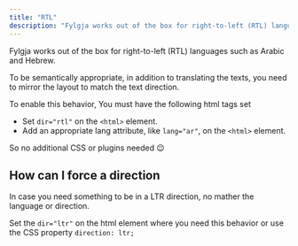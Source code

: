 ```yaml
---
title: "RTL"
description: "Fylgja works out of the box for right-to-left (RTL) languages such as Arabic and Hebrew."
---
```


Fylgja works out of the box for right-to-left (RTL) languages such as Arabic and Hebrew.

To be semantically appropriate, in addition to translating the texts,
you need to mirror the layout to match the text direction.

To enable this behavior, You must have the following html tags set

- Set `dir="rtl"` on the `<html>` element.
- Add an appropriate lang attribute, like `lang="ar"`, on the `<html>` element.

So no additional CSS or plugins needed 😉

## How can I force a direction

In case you need something to be in a LTR direction, no mather the language or direction.

Set the `dir="ltr"` on the html element where you need this behavior
or use the CSS property `direction: ltr;`
